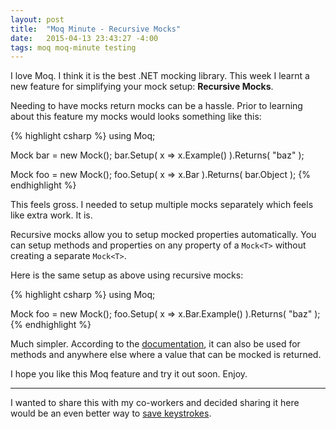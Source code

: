 ```yaml
---
layout: post
title:  "Moq Minute - Recursive Mocks"
date:   2015-04-13 23:43:27 -4:00
tags: moq moq-minute testing
---
```


I love Moq. I think it is the best .NET mocking library. This week I learnt
a new feature for simplifying your mock setup: **Recursive Mocks**.

Needing to have mocks return mocks can be a hassle. Prior to learning about this
feature my mocks would looks something like this:

{% highlight csharp %}
using Moq;

Mock<Bar> bar = new Mock<Bar>();
bar.Setup( x => x.Example() ).Returns( "baz" );

Mock<Foo> foo = new Mock<Foo>();
foo.Setup( x => x.Bar ).Returns( bar.Object );
{% endhighlight %}

This feels gross. I needed to setup multiple mocks separately which feels like
extra work. It is.

Recursive mocks allow you to setup mocked properties automatically. You can
setup methods and properties on any property of a ``Mock<T>`` without
creating a separate ``Mock<T>``.

Here is the same setup as above using recursive mocks:

{% highlight csharp %}
using Moq;

Mock<Foo> foo = new Mock<Foo>();
foo.Setup( x => x.Bar.Example() ).Returns( "baz" );
{% endhighlight %}

Much simpler. According to the [documentation][moq], it can also be used for
methods and anywhere else where a value that can be mocked is returned.

I hope you like this Moq feature and try it out soon. Enjoy.

<hr />

I wanted to share this with my co-workers and decided sharing it here would be
an even better way to [save keystrokes][keystrokes].

[keystrokes]: http://blog.jonudell.net/2007/04/10/too-busy-to-blog-count-your-keystrokes/
[moq]: https://github.com/Moq/moq4/wiki/Quickstart#customizing-mock-behavior
